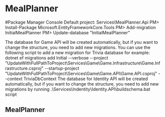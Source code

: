 # MealPlanner

#Package Manager Console
Default project: Services\MealPlanner.Api
PM> Install-Package Microsoft.EntityFrameworkCore.Tools
PM> Add-migration InitialMealPlanner
PM> Update-database "InitialMealPlanner"

The database for Game API will be created automatically, but if you want to change the structure, you need to add new migrations. You can use the following script to add a new migration for Trivia database for example: dotnet ef migrations add Initial --verbose --project "UpdateWithFullPathToProject\Services\Game\Game.Infrastructure\Game.Infrastructure.csproj" --startup-project "UpdateWithFullPathToProject\Services\Game\Game.API\Game.API.csproj" --context TriviaDbContext
The database for Identity API will be created automatically, but if you want to change the structure, you need to add new migrations by running .\Services\Indentity\Identity.API\buildschema.bat script

MealPlanner
-

